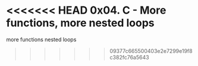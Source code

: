 <<<<<<< HEAD
0x04. C - More functions, more nested loops
=======
more functions nested loops
>>>>>>> 09377c665500403e2e7299e19f8c382fc76a5643
